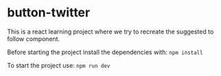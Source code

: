 # button-twitter
This is a react learning project where we try to recreate the suggested to follow component. 
 
Before starting the project install the dependencies with: `npm install `
 
To start the project use: `npm run dev`